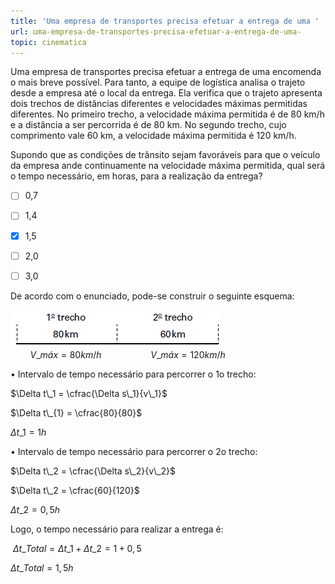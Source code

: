 ```yaml
---
title: 'Uma empresa de transportes precisa efetuar a entrega de uma '
url: uma-empresa-de-transportes-precisa-efetuar-a-entrega-de-uma-
topic: cinematica
---
```



Uma empresa de transportes precisa efetuar a entrega de uma encomenda o mais breve possível. Para tanto, a equipe de logística analisa o trajeto desde a empresa até o local da entrega. Ela verifica que o trajeto apresenta dois trechos de distâncias diferentes e velocidades máximas permitidas diferentes. No primeiro trecho, a velocidade máxima permitida é de 80 km/h e a distância a ser percorrida é de 80 km. No segundo trecho, cujo comprimento vale 60 km, a velocidade máxima permitida é 120 km/h.

Supondo que as condições de trânsito sejam favoráveis para que o veículo da empresa ande continuamente na velocidade máxima permitida, qual será o tempo necessário, em horas, para a realização da entrega?



- [ ] 0,7
- [ ] 1,4
- [x] 1,5
- [ ] 2,0
- [ ] 3,0


De acordo com o enunciado, pode-se construir o seguinte esquema:

![](372fd210-cccb-b7a5-5d0e-0123a3ca58ca.png)\
        $V\_{máx} = 80km/h$                    $V\_{máx} = 120km/h$

• Intervalo de tempo necessário para percorrer o 1o trecho:

$\Delta t\_1 = \cfrac{\Delta s\_1}{v\_1}$

$\Delta t\_{1} = \cfrac{80}{80}$

$\Delta t\_{1} = 1h$

• Intervalo de tempo necessário para percorrer o 2o trecho:

$\Delta t\_2 = \cfrac{\Delta s\_2}{v\_2}$

$\Delta t\_2 = \cfrac{60}{120}$

$\Delta t\_2 = 0,5h$

Logo, o tempo necessário para realizar a entrega é:

 $\Delta t\_{Total} = \Delta t\_1 + \Delta t\_2 = 1 + 0,5$

$\Delta t\_{Total} = 1,5h$

